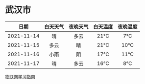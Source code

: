 # 武汉市
|日期|白天天气|夜晚天气|白天温度|夜晚温度|
|:--:|:--:|:--:|:--:|:--:|
|2021-11-14|晴|多云|21℃|7℃|
|2021-11-15|多云|晴|21℃|10℃|
|2021-11-16|小雨|阴|17℃|11℃|
|2021-11-17|晴|多云|16℃|8℃|
 
[物联网学习指南](http://doc.lziqi.top/IoT)
